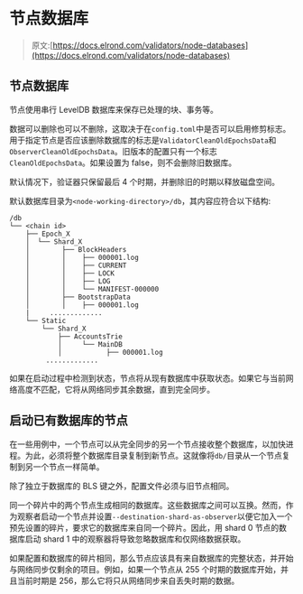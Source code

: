 # 节点数据库

> 原文:[https://docs.elrond.com/validators/node-databases](https://docs.elrond.com/validators/node-databases)

 ## **节点数据库**

节点使用串行 LevelDB 数据库来保存已处理的块、事务等。

数据可以删除也可以不删除，这取决于在`config.toml`中是否可以启用修剪标志。用于指定节点是否应该删除数据库的标志是`ValidatorCleanOldEpochsData`和`ObserverCleanOldEpochsData`。旧版本的配置只有一个标志`CleanOldEpochsData`。如果设置为 false，则不会删除旧数据库。

默认情况下，验证器只保留最后 4 个时期，并删除旧的时期以释放磁盘空间。

默认数据库目录为`<node-working-directory>/db`，其内容应符合以下结构:

```
/db
└── <chain id>
    ├── Epoch_X
    │  └── Shard_X
    │        ├── BlockHeaders
    │        │    ├── 000001.log
    │        │    ├── CURRENT
    │        │    ├── LOCK
    │        │    ├── LOG
    │        │    └── MANIFEST-000000
    │        ├── BootstrapData
    │        │    ├── 000001.log
    |     .............
    └── Static
        └── Shard_X
            ├── AccountsTrie
            │     └── MainDB
            │           ├── 000001.log
         ............. 
```

如果在启动过程中检测到状态，节点将从现有数据库中获取状态。如果它与当前网络高度不匹配，它将从网络同步其余数据，直到完全同步。

## **启动已有数据库的节点**

在一些用例中，一个节点可以从完全同步的另一个节点接收整个数据库，以加快进程。为此，必须将整个数据库目录复制到新节点。这就像将`db/`目录从一个节点复制到另一个节点一样简单。

除了独立于数据库的 BLS 键之外，配置文件必须与旧节点相同。

同一个碎片中的两个节点生成相同的数据库。这些数据库之间可以互换。然而，作为观察者启动一个节点并设置`--destination-shard-as-observer`以便它加入一个预先设置的碎片，要求它的数据库来自同一个碎片。因此，用 shard 0 节点的数据库启动 shard 1 中的观察器将导致忽略数据库和仅网络数据获取。

如果配置和数据库的碎片相同，那么节点应该具有来自数据库的完整状态，并开始与网络同步仅剩余的项目。例如，如果一个节点从 255 个时期的数据库开始，并且当前时期是 256，那么它将只从网络同步来自丢失时期的数据。